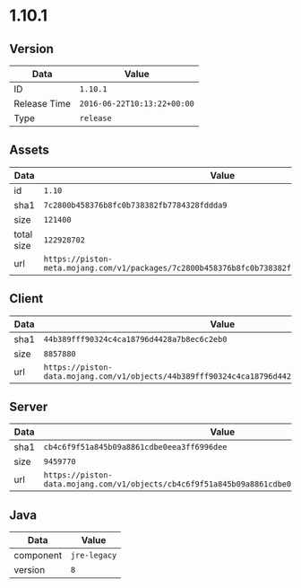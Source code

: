 # 1.10.1

## Version

|**Data**        | **Value**                 |
|----------------|-------------------------|
| ID   | ```1.10.1```   |
| Release Time   | ```2016-06-22T10:13:22+00:00```   |
| Type   | ```release```   |

## Assets

|**Data**        | **Value**                 |
|----------------|-------------------------|
| id   | ```1.10```   |
| sha1   | ```7c2800b458376b8fc0b738382fb7784328fddda9```   |
| size   | ```121400```   |
| total size  | ```122928702```  |
| url       | ```https://piston-meta.mojang.com/v1/packages/7c2800b458376b8fc0b738382fb7784328fddda9/1.10.json``` |

## Client

|**Data**        | **Value**                 |
|----------------|-------------------------|
| sha1   | ```44b389fff90324c4ca18796d4428a7b8ec6c2eb0```   |
| size   | ```8857880```   |
| url       | ```https://piston-data.mojang.com/v1/objects/44b389fff90324c4ca18796d4428a7b8ec6c2eb0/client.jar``` |

## Server

|**Data**        | **Value**                 |
|----------------|-------------------------|
| sha1   | ```cb4c6f9f51a845b09a8861cdbe0eea3ff6996dee```   |
| size   | ```9459770```   |
| url       | ```https://piston-data.mojang.com/v1/objects/cb4c6f9f51a845b09a8861cdbe0eea3ff6996dee/server.jar``` |

## Java

|**Data**        | **Value**                 |
|----------------|-------------------------|
| component   | ```jre-legacy```   |
| version   | ```8```   |
